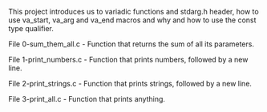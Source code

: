 This project introduces us to variadic functions and stdarg.h header, how to use va_start, va_arg and va_end macros and why and how to use the const type qualifier.

File 0-sum_them_all.c - Function that returns the sum of all its parameters.

File 1-print_numbers.c - Function that prints numbers, followed by a new line.

File 2-print_strings.c - Function that prints strings, followed by a new line.

File 3-print_all.c - Function that prints anything.

